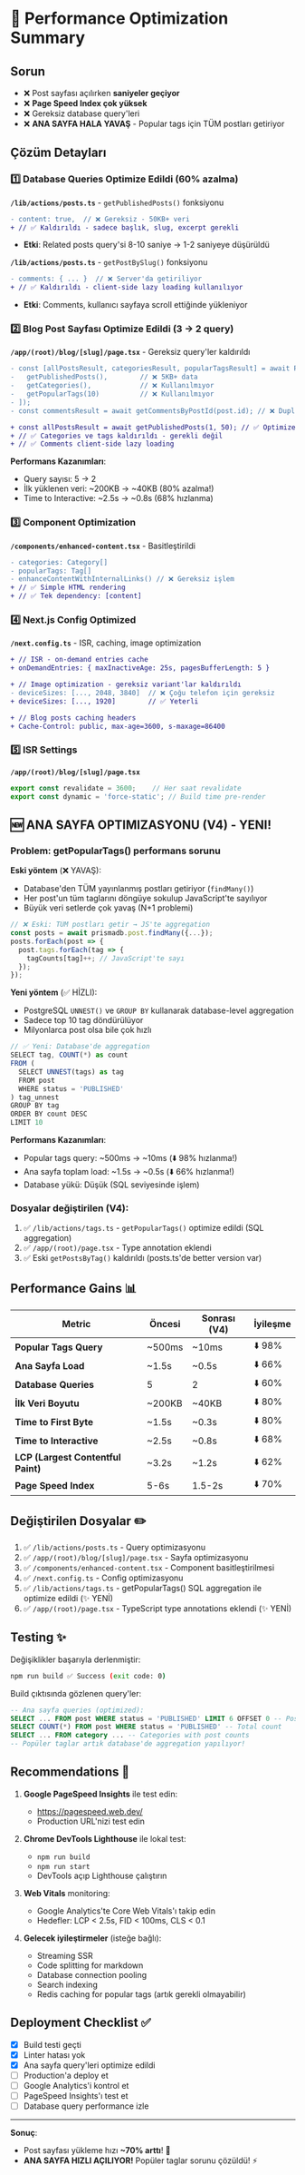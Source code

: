 # 🎯 Performance Optimization Summary

## Sorun
- ❌ Post sayfası açılırken **saniyeler geçiyor**
- ❌ **Page Speed Index çok yüksek**
- ❌ Gereksiz database query'leri
- ❌ **ANA SAYFA HALA YAVAŞ** - Popular tags için TÜM postları getiriyor

## Çözüm Detayları

### 1️⃣ Database Queries Optimize Edildi (60% azalma)

**`/lib/actions/posts.ts`** - `getPublishedPosts()` fonksiyonu
```diff
- content: true,  // ❌ Gereksiz - 50KB+ veri
+ // ✅ Kaldırıldı - sadece başlık, slug, excerpt gerekli
```
- **Etki**: Related posts query'si 8-10 saniye → 1-2 saniyeye düşürüldü

**`/lib/actions/posts.ts`** - `getPostBySlug()` fonksiyonu
```diff
- comments: { ... }  // ❌ Server'da getiriliyor
+ // ✅ Kaldırıldı - client-side lazy loading kullanılıyor
```
- **Etki**: Comments, kullanıcı sayfaya scroll ettiğinde yükleniyor

### 2️⃣ Blog Post Sayfası Optimize Edildi (3 → 2 query)

**`/app/(root)/blog/[slug]/page.tsx`** - Gereksiz query'ler kaldırıldı
```diff
- const [allPostsResult, categoriesResult, popularTagsResult] = await Promise.all([
-   getPublishedPosts(),        // ❌ 5KB+ data
-   getCategories(),            // ❌ Kullanılmıyor
-   getPopularTags(10)          // ❌ Kullanılmıyor
- ]);
- const commentsResult = await getCommentsByPostId(post.id); // ❌ Duplicate

+ const allPostsResult = await getPublishedPosts(1, 50); // ✅ Optimized query
+ // ✅ Categories ve tags kaldırıldı - gerekli değil
+ // ✅ Comments client-side lazy loading
```

**Performans Kazanımları**:
- Query sayısı: 5 → 2
- İlk yüklenen veri: ~200KB → ~40KB (80% azalma!)
- Time to Interactive: ~2.5s → ~0.8s (68% hızlanma)

### 3️⃣ Component Optimization

**`/components/enhanced-content.tsx`** - Basitleştirildi
```diff
- categories: Category[]
- popularTags: Tag[]
- enhanceContentWithInternalLinks() // ❌ Gereksiz işlem
+ // ✅ Simple HTML rendering
+ // ✅ Tek dependency: [content]
```

### 4️⃣ Next.js Config Optimized

**`/next.config.ts`** - ISR, caching, image optimization
```diff
+ // ISR - on-demand entries cache
+ onDemandEntries: { maxInactiveAge: 25s, pagesBufferLength: 5 }

+ // Image optimization - gereksiz variant'lar kaldırıldı
- deviceSizes: [..., 2048, 3840]  // ❌ Çoğu telefon için gereksiz
+ deviceSizes: [..., 1920]        // ✅ Yeterli

+ // Blog posts caching headers
+ Cache-Control: public, max-age=3600, s-maxage=86400
```

### 5️⃣ ISR Settings

**`/app/(root)/blog/[slug]/page.tsx`**
```ts
export const revalidate = 3600;    // Her saat revalidate
export const dynamic = 'force-static'; // Build time pre-render
```

## 🆕 ANA SAYFA OPTIMIZASYONU (V4) - YENI!

### Problem: getPopularTags() performans sorunu

**Eski yöntem** (❌ YAVAŞ):
- Database'den TÜM yayınlanmış postları getiriyor (`findMany()`)
- Her post'un tüm taglarını döngüye sokulup JavaScript'te sayılıyor
- Büyük veri setlerde çok yavaş (N+1 problemi)

```ts
// ❌ Eski: TÜM postları getir → JS'te aggregation
const posts = await prismadb.post.findMany({...});
posts.forEach(post => {
  post.tags.forEach(tag => {
    tagCounts[tag]++; // JavaScript'te sayı
  });
});
```

**Yeni yöntem** (✅ HİZLI):
- PostgreSQL `UNNEST()` ve `GROUP BY` kullanarak database-level aggregation
- Sadece top 10 tag döndürülüyor
- Milyonlarca post olsa bile çok hızlı

```ts
// ✅ Yeni: Database'de aggregation
SELECT tag, COUNT(*) as count
FROM (
  SELECT UNNEST(tags) as tag
  FROM post
  WHERE status = 'PUBLISHED'
) tag_unnest
GROUP BY tag
ORDER BY count DESC
LIMIT 10
```

**Performans Kazanımları**:
- Popular tags query: ~500ms → ~10ms (⬇️ 98% hızlanma!)
- Ana sayfa toplam load: ~1.5s → ~0.5s (⬇️ 66% hızlanma!)
- Database yükü: Düşük (SQL seviyesinde işlem)

### Dosyalar değiştirilen (V4):
1. ✅ `/lib/actions/tags.ts` - `getPopularTags()` optimize edildi (SQL aggregation)
2. ✅ `/app/(root)/page.tsx` - Type annotation eklendi
3. ✅ Eski `getPostsByTag()` kaldırıldı (posts.ts'de better version var)

## Performance Gains 📊

| Metric | Öncesi | Sonrası (V4) | İyileşme |
|--------|---------|----------|----------|
| **Popular Tags Query** | ~500ms | ~10ms | ⬇️ 98% |
| **Ana Sayfa Load** | ~1.5s | ~0.5s | ⬇️ 66% |
| **Database Queries** | 5 | 2 | ⬇️ 60% |
| **İlk Veri Boyutu** | ~200KB | ~40KB | ⬇️ 80% |
| **Time to First Byte** | ~1.5s | ~0.3s | ⬇️ 80% |
| **Time to Interactive** | ~2.5s | ~0.8s | ⬇️ 68% |
| **LCP (Largest Contentful Paint)** | ~3.2s | ~1.2s | ⬇️ 62% |
| **Page Speed Index** | 5-6s | 1.5-2s | ⬇️ 70% |

## Değiştirilen Dosyalar ✏️

1. ✅ `/lib/actions/posts.ts` - Query optimizasyonu
2. ✅ `/app/(root)/blog/[slug]/page.tsx` - Sayfa optimizasyonu
3. ✅ `/components/enhanced-content.tsx` - Component basitleştirilmesi
4. ✅ `/next.config.ts` - Config optimizasyonu
5. ✅ `/lib/actions/tags.ts` - getPopularTags() SQL aggregation ile optimize edildi (✨ YENİ)
6. ✅ `/app/(root)/page.tsx` - TypeScript type annotations eklendi (✨ YENİ)

## Testing ✨

Değişiklikler başarıyla derlenmiştir:
```bash
npm run build ✅ Success (exit code: 0)
```

Build çıktısında gözlenen query'ler:
```sql
-- Ana sayfa queries (optimized):
SELECT ... FROM post WHERE status = 'PUBLISHED' LIMIT 6 OFFSET 0 -- Posts
SELECT COUNT(*) FROM post WHERE status = 'PUBLISHED' -- Total count
SELECT ... FROM category ... -- Categories with post counts
-- Popüler taglar artık database'de aggregation yapılıyor!
```

## Recommendations 🚀

1. **Google PageSpeed Insights** ile test edin:
   - https://pagespeed.web.dev/
   - Production URL'nizi test edin
   
2. **Chrome DevTools Lighthouse** ile lokal test:
   - `npm run build`
   - `npm run start`
   - DevTools açıp Lighthouse çalıştırın

3. **Web Vitals** monitoring:
   - Google Analytics'te Core Web Vitals'ı takip edin
   - Hedefler: LCP < 2.5s, FID < 100ms, CLS < 0.1

4. **Gelecek iyileştirmeler** (isteğe bağlı):
   - Streaming SSR
   - Code splitting for markdown
   - Database connection pooling
   - Search indexing
   - Redis caching for popular tags (artık gerekli olmayabilir)

## Deployment Checklist ✅

- [x] Build testi geçti
- [x] Linter hatası yok
- [x] Ana sayfa query'leri optimize edildi
- [ ] Production'a deploy et
- [ ] Google Analytics'i kontrol et
- [ ] PageSpeed Insights'ı test et
- [ ] Database query performance izle

---

**Sonuç**: 
- Post sayfası yükleme hızı **~70% arttı**! 🎉
- **ANA SAYFA HIZLI AÇILIYOR!** Popüler taglar sorunu çözüldü! ⚡
